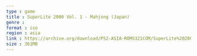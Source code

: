 ```yaml
---
type : game
title : SuperLite 2000 Vol. 1 - Mahjong (Japan)
genre : 
format : iso
region : asia
link : https://archive.org/download/PS2-ASIA-ROMS321COM/SuperLite%202000%20Vol.%201%20-%20Mahjong%20%28Japan%29.7z
size : 361MB
---
```

